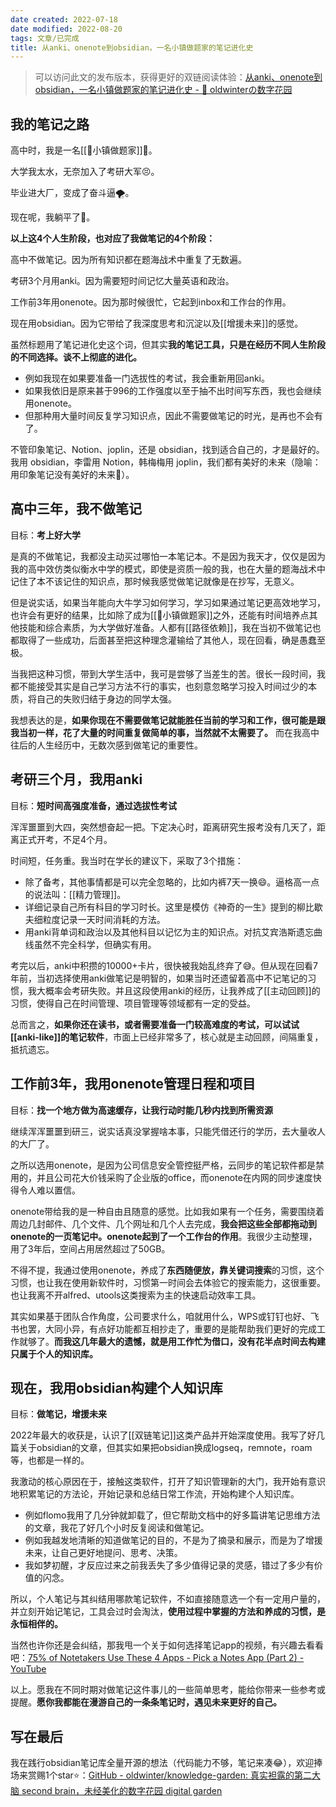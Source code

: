 ```yaml
---
date created: 2022-07-18
date modified: 2022-08-20
tags: 文章/已完成
title: 从anki、onenote到obsidian，一名小镇做题家的笔记进化史
---
```


>可以访问此文的发布版本，获得更好的双链阅读体验：[从anki、onenote到obsidian，一名小镇做题家的笔记进化史 - 🌲 oldwinterの数字花园](https://oldwinter.top/Calendar/%E5%B7%B2%E5%8F%91%E5%B8%83%E6%96%87%E7%AB%A0/%E4%BB%8Eanki%E3%80%81onenote%E5%88%B0obsidian%EF%BC%8C%E4%B8%80%E5%90%8D%E5%B0%8F%E9%95%87%E5%81%9A%E9%A2%98%E5%AE%B6%E7%9A%84%E7%AC%94%E8%AE%B0%E8%BF%9B%E5%8C%96%E5%8F%B2)

## 我的笔记之路

高中时，我是一名[[🐤小镇做题家]]💯。

大学我太水，无奈加入了考研大军😣。

毕业进大厂，变成了奋斗逼🌪。

现在呢，我躺平了🛌。

**以上这4个人生阶段，也对应了我做笔记的4个阶段：**

高中不做笔记。因为所有知识都在题海战术中重复了无数遍。

考研3个月用anki。因为需要短时间记忆大量英语和政治。

工作前3年用onenote。因为那时候很忙，它起到inbox和工作台的作用。

现在用obsidian。因为它带给了我深度思考和沉淀以及[[增援未来]]的感觉。

虽然标题用了笔记进化史这个词，但其实**我的笔记工具，只是在经历不同人生阶段的不同选择。谈不上彻底的进化。**

- 例如我现在如果要准备一门选拔性的考试，我会重新用回anki。
- 如果我依旧是原来甚于996的工作强度以至于抽不出时间写东西，我也会继续用onenote。
- 但那种用大量时间反复学习知识点，因此不需要做笔记的时光，是再也不会有了。

不管印象笔记、Notion、joplin，还是 obsidian，找到适合自己的，才是最好的。我用 obsidian，李雷用 Notion，韩梅梅用 joplin，我们都有美好的未来（隐喻：用印象笔记没有美好的未来🤪）。

## 高中三年，我不做笔记

目标：**考上好大学**

是真的不做笔记，我都没主动买过哪怕一本笔记本。不是因为我天才，仅仅是因为我的高中效仿类似衡水中学的模式，即使是资质一般的我，也在大量的题海战术中记住了本不该记住的知识点，那时候我感觉做笔记就像是在抄写，无意义。

但是说实话，如果当年能向大牛学习如何学习，学习如果通过笔记更高效地学习，也许会有更好的结果，比如除了成为[[🐤小镇做题家]]之外，还能有时间培养点其他技能和综合素质，为大学做好准备。人都有[[路径依赖]]，我在当初不做笔记也都取得了一些成功，后面甚至把这种理念灌输给了其他人，现在回看，确是愚蠢至极。

当我把这种习惯，带到大学生活中，我可是尝够了当差生的苦。很长一段时间，我都不能接受其实是自己学习方法不行的事实，也刻意忽略学习投入时间过少的本质，将自己的失败归结于身边的同学太强。

我想表达的是，**如果你现在不需要做笔记就能胜任当前的学习和工作，很可能是跟我当初一样，花了大量的时间重复做简单的事，当然就不太需要了。** 而在我高中往后的人生经历中，无数次感到做笔记的重要性。

## 考研三个月，我用anki

目标：**短时间高强度准备，通过选拔性考试**

浑浑噩噩到大四，突然想奋起一把。下定决心时，距离研究生报考没有几天了，距离正式开考，不足4个月。

时间短，任务重。我当时在学长的建议下，采取了3个措施：

- 除了备考，其他事情都是可以完全忽略的，比如内裤7天一换😄。逼格高一点的说法叫：[[精力管理]]。
- 详细记录自己所有科目的学习时长。这里是模仿《神奇的一生》提到的柳比歇夫细粒度记录一天时间消耗的方法。
- 用anki背单词和政治以及其他科目以记忆为主的知识点。对抗艾宾浩斯遗忘曲线虽然不完全科学，但确实有用。

考完以后，anki中积攒的10000+卡片，很快被我始乱终弃了😅。但从现在回看7年前，当初选择使用anki做笔记是明智的，如果当时还遗留着高中不记笔记的习惯，我大概率会考研失败。并且这段使用anki的经历，让我养成了[[主动回顾]]的习惯，使得自己在时间管理、项目管理等领域都有一定的受益。

总而言之，**如果你还在读书，或者需要准备一门较高难度的考试，可以试试[[anki-like]]的笔记软件**，市面上已经非常多了，核心就是主动回顾，间隔重复，抵抗遗忘。

## 工作前3年，我用onenote管理日程和项目

目标：**找一个地方做为高速缓存，让我行动时能几秒内找到所需资源**

继续浑浑噩噩到研三，说实话真没掌握啥本事，只能凭借还行的学历，去大量收人的大厂了。

之所以选用onenote，是因为公司信息安全管控挺严格，云同步的笔记软件都是禁用的，并且公司花大价钱采购了企业版的office，而onenote在内网的同步速度快得令人难以置信。

onenote带给我的是一种自由且随意的感觉。比如我如果有一个任务，需要围绕着周边几封邮件、几个文件、几个网址和几个人去完成，**我会把这些全部都拖动到onenote的一页笔记中。onenote起到了一个工作台的作用**。我很少主动整理，用了3年后，空间占用居然超过了50GB。

不得不提，我通过使用onenote，养成了**东西随便放，靠关键词搜索**的习惯，这个习惯，也让我在使用新软件时，习惯第一时间会去体验它的搜索能力，这很重要。也让我离不开alfred、utools这类搜索为主的快速启动效率工具。

其实如果基于团队合作角度，公司要求什么，咱就用什么，WPS或钉钉也好、飞书也罢，大同小异，有点好功能都互相抄走了，重要的是能帮助我们更好的完成工作就够了。**而我这几年最大的遗憾，就是用工作忙为借口，没有花半点时间去构建只属于个人的知识库。**

## 现在，我用obsidian构建个人知识库

目标：**做笔记，增援未来**

2022年最大的收获是，认识了[[双链笔记]]这类产品并开始深度使用。我写了好几篇关于obsidian的文章，但其实如果把obsidian换成logseq，remnote，roam等，也都是一样的。

我激动的核心原因在于，接触这类软件，打开了知识管理新的大门，我开始有意识地积累笔记的方法论，开始记录和总结日常工作流，开始构建个人知识库。

- 例如flomo我用了几分钟就卸载了，但它帮助文档中的好多篇讲笔记思维方法的文章，我花了好几个小时反复阅读和做笔记。
- 例如我越发地清晰的知道做笔记的目的，不是为了摘录和展示，而是为了增援未来，让自己更好地提问、思考、决策。
- 我如梦初醒，才反应过来之前我丢失了多少值得记录的灵感，错过了多少有价值的闪念。

所以，个人笔记与其纠结用哪款笔记软件，不如直接随意选一个有一定用户量的，并立刻开始记笔记，工具会过时会淘汰，**使用过程中掌握的方法和养成的习惯，是永恒相伴的。**

当然也许你还是会纠结，那我甩一个关于如何选择笔记app的视频，有兴趣去看看吧：[75% of Notetakers Use These 4 Apps - Pick a Notes App (Part 2) - YouTube](https://www.youtube.com/watch?v=WTg3fCr1WaY&t=41s)

以上。愿我在不同时期对做笔记这件事儿的一些简单思考，能给你带来一些参考或提醒。**愿你我都能在漫游自己的一条条笔记时，遇见未来更好的自己。**

## 写在最后

我在践行obsidian笔记库全量开源的想法（代码能力不够，笔记来凑😂），欢迎捧场来赏赐1个star⭐️：[GitHub - oldwinter/knowledge-garden: 真实袒露的第二大脑 second brain，未经美化的数字花园 digital garden](https://github.com/oldwinter/knowledge-garden)
